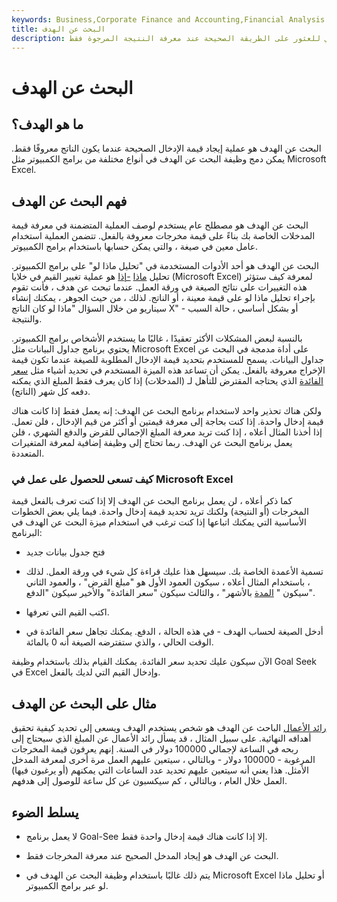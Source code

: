 ```yaml
---
keywords: Business,Corporate Finance and Accounting,Financial Analysis
title: البحث عن الهدف
description: البحث عن الهدف هو عملية الحساب العكسي للعثور على الطريقة الصحيحة عند معرفة النتيجة المرجوة فقط.
---
```


# البحث عن الهدف
## ما هو الهدف؟

البحث عن الهدف هو عملية إيجاد قيمة الإدخال الصحيحة عندما يكون الناتج معروفًا فقط. يمكن دمج وظيفة البحث عن الهدف في أنواع مختلفة من برامج الكمبيوتر مثل Microsoft Excel.

## فهم البحث عن الهدف

البحث عن الهدف هو مصطلح عام يستخدم لوصف العملية المتضمنة في معرفة قيمة المدخلات الخاصة بك بناءً على قيمة مخرجات معروفة بالفعل. تتضمن العملية استخدام عامل معين في صيغة ، والتي يمكن حسابها باستخدام برامج الكمبيوتر.

البحث عن الهدف هو أحد الأدوات المستخدمة في "تحليل ماذا لو" على برامج الكمبيوتر. تحليل [ماذا](/sensitivityanalysis) [-إذا](/sensitivityanalysis) هو عملية تغيير القيم في خلايا (Microsoft Excel) لمعرفة كيف ستؤثر هذه التغييرات على نتائج الصيغة في ورقة العمل. عندما تبحث عن هدف ، فأنت تقوم بإجراء تحليل ماذا لو على قيمة معينة ، أو الناتج. لذلك ، من حيث الجوهر ، يمكنك إنشاء سيناريو من خلال السؤال "ماذا لو كان الناتج X" - أو بشكل أساسي ، حالة السبب والنتيجة.

بالنسبة لبعض المشكلات الأكثر تعقيدًا ، غالبًا ما يستخدم الأشخاص برامج الكمبيوتر. يحتوي برنامج جداول البيانات مثل Microsoft Excel على أداة مدمجة في البحث عن جداول البيانات. يسمح للمستخدم بتحديد قيمة الإدخال المطلوبة للصيغة عندما تكون قيمة الإخراج معروفة بالفعل. يمكن أن تساعد هذه الميزة المستخدم في تحديد أشياء مثل [سعر الفائدة](/interestrate) الذي يحتاجه المقترض للتأهل لـ (المدخلات) إذا كان يعرف فقط المبلغ الذي يمكنه دفعه كل شهر (الناتج).

ولكن هناك تحذير واحد لاستخدام برنامج البحث عن الهدف: إنه يعمل فقط إذا كانت هناك قيمة إدخال واحدة. إذا كنت بحاجة إلى معرفة قيمتين أو أكثر من قيم الإدخال ، فلن تعمل. إذا أخذنا المثال أعلاه ، إذا كنت تريد معرفة المبلغ الإجمالي للقرض والدفع الشهري ، فلن يعمل برنامج البحث عن الهدف. ربما تحتاج إلى وظيفة إضافية لمعرفة المتغيرات المتعددة.

### كيف تسعى للحصول على عمل في Microsoft Excel

كما ذكر أعلاه ، لن يعمل برنامج البحث عن الهدف إلا إذا كنت تعرف بالفعل قيمة المخرجات (أو النتيجة) ولكنك تريد تحديد قيمة إدخال واحدة. فيما يلي بعض الخطوات الأساسية التي يمكنك اتباعها إذا كنت ترغب في استخدام ميزة البحث عن الهدف في البرنامج:

- فتح جدول بيانات جديد

- تسمية الأعمدة الخاصة بك. سيسهل هذا عليك قراءة كل شيء في ورقة العمل. لذلك ، باستخدام المثال أعلاه ، سيكون العمود الأول هو "مبلغ القرض" ، والعمود الثاني سيكون " [المدة](/term) بالأشهر" ، والثالث سيكون "سعر الفائدة" والأخير سيكون "الدفع".

- اكتب القيم التي تعرفها.

- أدخل الصيغة لحساب الهدف - في هذه الحالة ، الدفع. يمكنك تجاهل سعر الفائدة في الوقت الحالي ، والذي ستفترضه الصيغة أنه 0 بالمائة.

الآن سيكون عليك تحديد سعر الفائدة. يمكنك القيام بذلك باستخدام وظيفة Goal Seek في Excel وإدخال القيم التي لديك بالفعل.

## مثال على البحث عن الهدف

[رائد الأعمال](/entrepreneur) الباحث عن الهدف هو شخص يستخدم الهدف ويسعى إلى تحديد كيفية تحقيق أهدافه النهائية. على سبيل المثال ، قد يسأل رائد الأعمال عن المبلغ الذي سيحتاج إلى ربحه في الساعة لإجمالي 100000 دولار في السنة. إنهم يعرفون قيمة المخرجات المرغوبة - 100000 دولار - وبالتالي ، سيتعين عليهم العمل مرة أخرى لمعرفة المدخل الأمثل. هذا يعني أنه سيتعين عليهم تحديد عدد الساعات التي يمكنهم (أو يرغبون فيها) العمل خلال العام ، وبالتالي ، كم سيكسبون عن كل ساعة للوصول إلى هدفهم.

## يسلط الضوء

- لا يعمل برنامج Goal-See إلا إذا كانت هناك قيمة إدخال واحدة فقط.

- البحث عن الهدف هو إيجاد المدخل الصحيح عند معرفة المخرجات فقط.

- يتم ذلك غالبًا باستخدام وظيفة البحث عن الهدف في Microsoft Excel أو تحليل ماذا لو عبر برامج الكمبيوتر.

